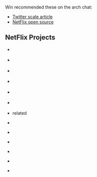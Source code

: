 
<!--
-->

Win recommended these on the arch chat:

 * [Twitter scale article]( https://blog.twitter.com/2015/handling-five-billion-sessions-a-day-in-real-time )
 * [NetFlix open source]( http://highscalability.com/blog/2015/11/9/a-360-degree-view-of-the-entire-netflix-stack.html )

NetFlix Projects
----------------

 * []( https://nebula-plugins.github.io/ )
 * []( https://github.com/Netflix/aminator )
 * []( https://github.com/Netflix/asgard )
 * []( https://en.wikipedia.org/wiki/Netflix_Prize )


 * []( https://en.wikipedia.org/wiki/Bird_Internet_routing_daemon )
 * []( http://bird.network.cz/ )
 * related
 * []( https://en.wikipedia.org/wiki/GNU_Zebra )
 * []( https://en.wikipedia.org/wiki/Quagga_(software) )
 * []( https://en.wikipedia.org/wiki/List_of_open-source_routing_platforms )
 * []( https://en.wikipedia.org/wiki/XORP )
 * []( https://en.wikipedia.org/wiki/OpenBGPD )
 * []( https://en.wikipedia.org/wiki/OpenOSPFD )


<!-- vim: set autoindent expandtab sw=4 syntax=markdown: -->
